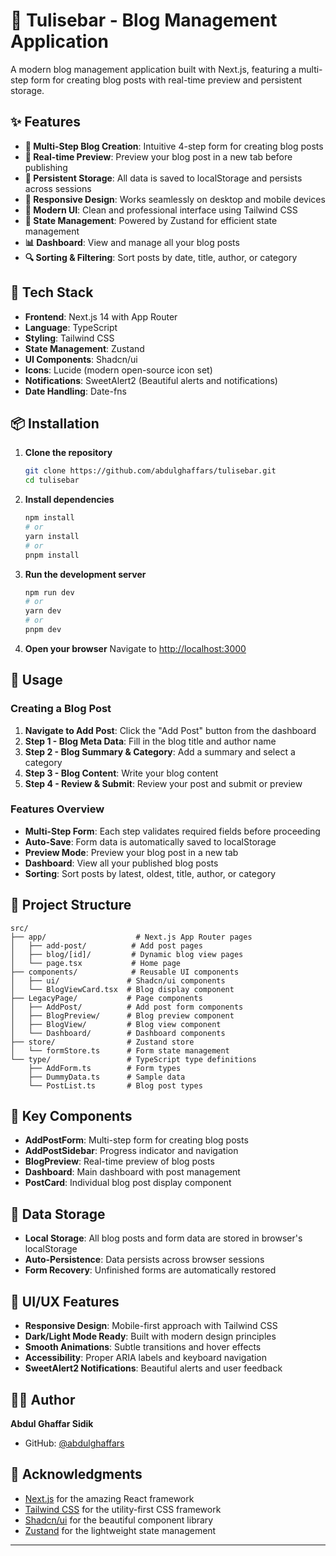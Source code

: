# 📝 Tulisebar - Blog Management Application

A modern blog management application built with Next.js, featuring a multi-step form for creating blog posts with real-time preview and persistent storage.

## ✨ Features

- **📝 Multi-Step Blog Creation**: Intuitive 4-step form for creating blog posts
- **👀 Real-time Preview**: Preview your blog post in a new tab before publishing
- **💾 Persistent Storage**: All data is saved to localStorage and persists across sessions
- **📱 Responsive Design**: Works seamlessly on desktop and mobile devices
- **🎨 Modern UI**: Clean and professional interface using Tailwind CSS
- **🔄 State Management**: Powered by Zustand for efficient state management
- **📊 Dashboard**: View and manage all your blog posts
- **🔍 Sorting & Filtering**: Sort posts by date, title, author, or category

## 🚀 Tech Stack

- **Frontend**: Next.js 14 with App Router
- **Language**: TypeScript
- **Styling**: Tailwind CSS
- **State Management**: Zustand
- **UI Components**: Shadcn/ui
- **Icons**: Lucide (modern open-source icon set)
- **Notifications**: SweetAlert2 (Beautiful alerts and notifications)
- **Date Handling**: Date-fns


## 📦 Installation

1. **Clone the repository**
   ```bash
   git clone https://github.com/abdulghaffars/tulisebar.git
   cd tulisebar
   ```

2. **Install dependencies**
   ```bash
   npm install
   # or
   yarn install
   # or
   pnpm install
   ```

3. **Run the development server**
   ```bash
   npm run dev
   # or
   yarn dev
   # or
   pnpm dev
   ```

4. **Open your browser**
   Navigate to [http://localhost:3000](http://localhost:3000)

## 🎯 Usage

### Creating a Blog Post

1. **Navigate to Add Post**: Click the "Add Post" button from the dashboard
2. **Step 1 - Blog Meta Data**: Fill in the blog title and author name
3. **Step 2 - Blog Summary & Category**: Add a summary and select a category
4. **Step 3 - Blog Content**: Write your blog content
5. **Step 4 - Review & Submit**: Review your post and submit or preview

### Features Overview

- **Multi-Step Form**: Each step validates required fields before proceeding
- **Auto-Save**: Form data is automatically saved to localStorage
- **Preview Mode**: Preview your blog post in a new tab
- **Dashboard**: View all your published blog posts
- **Sorting**: Sort posts by latest, oldest, title, author, or category

## 📁 Project Structure

```
src/
├── app/                    # Next.js App Router pages
│   ├── add-post/          # Add post pages
│   ├── blog/[id]/         # Dynamic blog view pages
│   └── page.tsx           # Home page
├── components/            # Reusable UI components
│   ├── ui/               # Shadcn/ui components
│   └── BlogViewCard.tsx  # Blog display component
├── LegacyPage/           # Page components
│   ├── AddPost/          # Add post form components
│   ├── BlogPreview/      # Blog preview component
│   ├── BlogView/         # Blog view component
│   └── Dashboard/        # Dashboard components
├── store/                # Zustand store
│   └── formStore.ts      # Form state management
└── type/                 # TypeScript type definitions
    ├── AddForm.ts        # Form types
    ├── DummyData.ts      # Sample data
    └── PostList.ts       # Blog post types
```

## 🔧 Key Components

- **AddPostForm**: Multi-step form for creating blog posts
- **AddPostSidebar**: Progress indicator and navigation
- **BlogPreview**: Real-time preview of blog posts
- **Dashboard**: Main dashboard with post management
- **PostCard**: Individual blog post display component

## 💾 Data Storage

- **Local Storage**: All blog posts and form data are stored in browser's localStorage
- **Auto-Persistence**: Data persists across browser sessions
- **Form Recovery**: Unfinished forms are automatically restored

## 🎨 UI/UX Features

- **Responsive Design**: Mobile-first approach with Tailwind CSS
- **Dark/Light Mode Ready**: Built with modern design principles
- **Smooth Animations**: Subtle transitions and hover effects
- **Accessibility**: Proper ARIA labels and keyboard navigation
- **SweetAlert2 Notifications**: Beautiful alerts and user feedback

## 👨‍💻 Author

**Abdul Ghaffar Sidik**
- GitHub: [@abdulghaffars](https://github.com/abdulghaffars)

## 🙏 Acknowledgments

- [Next.js](https://nextjs.org/) for the amazing React framework
- [Tailwind CSS](https://tailwindcss.com/) for the utility-first CSS framework
- [Shadcn/ui](https://ui.shadcn.com/) for the beautiful component library
- [Zustand](https://zustand-demo.pmnd.rs/) for the lightweight state management

---